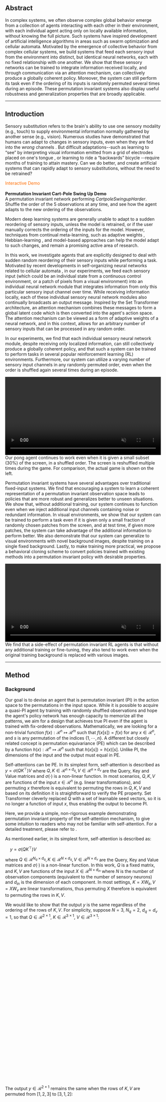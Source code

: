 
## Abstract 

In complex systems, we often observe complex global behavior emerge from a collection of agents interacting with each other in their environment, with each individual agent acting only on locally available information, without knowing the full picture. Such systems have inspired development of artificial intelligence algorithms in areas such as swarm optimization and cellular automata. Motivated by the emergence of collective behavior from complex cellular systems, we build systems that feed each sensory input from the environment into distinct, but identical neural networks, each with no fixed relationship with one another. We show that these sensory networks can be trained to integrate information received locally, and through communication via an attention mechanism, can collectively produce a globally coherent policy. Moreover, the system can still perform its task even if the ordering of its inputs is randomly permuted several times during an episode.
These permutation invariant systems also display useful robustness and generalization properties that are broadly applicable.

______

## Introduction

Sensory substitution refers to the brain's ability to use one sensory modality (e.g., touch) to supply environmental information normally gathered by another sense (e.g., vision). Numerous studies have demonstrated that humans can adapt to changes in sensory inputs, even when they are fed into the *wrong* channels <dt-cite key="bach1969vision,bach2003sensory,sandlin2019backwards,eagleman2020livewired"></dt-cite>.
But difficult adaptations--such as learning to “see” by interpreting visual information emitted from a grid of electrodes placed on one's tongue <dt-cite key="bach2003sensory"></dt-cite>, or learning to ride a “backwards” bicycle <dt-cite key="sandlin2019backwards"></dt-cite>--require months of training to attain mastery.
Can we do better, and create artificial systems that can rapidly adapt to sensory substitutions, without the need to be retrained?

<div style="text-align: left;">
<figcaption style="color:#FF6C00;">Interactive Demo</figcaption><br/>
<div id="intro_demo" class="unselectable" style="text-align: left;"></div>
<figcaption style="text-align: left;">
<b>Permutation Invariant Cart-Pole Swing Up Demo</b><br/>
A permutation invariant network performing <i>CartpoleSwingupHarder</i>. Shuffle the order of the 5 observations at any time, and see how the agent adapts to the new ordering of the observations.
</figcaption>
</div>

Modern deep learning systems are generally unable to adapt to a sudden reordering of sensory inputs, unless the model is retrained, or if the user manually corrects the ordering of the inputs for the model. However, techniques from continual meta-learning, such as adaptive weights <dt-cite key="schmidhuber1992learning,ba2016using,ha2016hypernetworks"></dt-cite>, Hebbian-learning <dt-cite key="miconi2018differentiable,miconi2020backpropamine,najarro2020meta"></dt-cite>, and model-based <dt-cite key="deisenroth2011pilco,amos2018differentiable,ha2018worldmodels,hafner2018planet"></dt-cite> approaches can help the model adapt to such changes, and remain a promising active area of research.

In this work, we investigate agents that are explicitly designed to deal with sudden random reordering of their sensory inputs while performing a task. Motivated by recent developments in self-organizing neural networks <dt-cite key="fortuin2018som,mordvintsev2020growing,randazzo2020selfclassifying"></dt-cite> related to cellular automata <dt-cite key="neumann1966theory,codd2014cellular,conway1970game,wolfram1984cellular,chopard1998cellular"></dt-cite>, in our experiments, we feed each sensory input (which could be an individual state from a continuous control environment, or a patch of pixels from a visual environment) into an individual neural network module that integrates information from only this particular sensory input channel over time. While receiving information locally, each of these individual sensory neural network modules also continually broadcasts an output message. Inspired by the Set Transformer <dt-cite key="vaswani2017,set2019"></dt-cite> architecture, an attention mechanism combines these messages to form a global latent code which is then converted into the agent's action space. The attention mechanism can be viewed as a form of adaptive weights of a neural network, and in this context, allows for an arbitrary number of sensory inputs that can be processed in any random order.

In our experiments, we find that each individual sensory neural network module, despite receiving only localized information, can still collectively produce a globally coherent policy, and that such a system can be trained to perform tasks in several popular reinforcement learning (RL) environments. Furthermore, our system can utilize a varying number of sensory input channels in any randomly permuted order, even when the order is shuffled again several times during an episode.

<div style="text-align: left;">
<video class="b-lazy" data-src="assets/mp4/pong_occluded_reshuffle.mp4" type="video/mp4" autoplay muted playsinline loop style="margin: 0; width: 100%;" ></video>
<figcaption style="text-align: left;">
Our pong agent continues to work even when it is given a small subset (30%) of the screen, in a shuffled order. The screen is reshuffled multiple times during the game. For comparison, the actual game is shown on the left.
</figcaption>
</div>

Permutation invariant systems have several advantages over traditional fixed-input systems.
We find that encouraging a system to learn a coherent representation of a permutation invariant observation space leads to policies that are more robust and generalizes better to unseen situations.
We show that, without additional training, our system continues to function even when we inject additional input channels containing noise or redundant information.
In visual environments, we show that our system can be trained to perform a task even if it is given only a small fraction of randomly chosen patches from the screen, and at test time, if given more patches, the system can take advantage of the additional information to perform better.
We also demonstrate that our system can generalize to visual environments with novel background images, despite training on a single fixed background.
Lastly, to make training more practical, we propose a behavioral cloning scheme to convert policies trained with existing methods into a permutation invariant policy with desirable properties.

<div style="text-align: left;">
<video class="b-lazy" data-src="assets/mp4/yosemite.mp4" type="video/mp4" autoplay muted playsinline loop style="width:100%;" ></video>
<figcaption style="text-align: left;">
We find that a side-effect of permutation invariant RL agents is that without any additional training or fine-tuning, they also tend to work even when the original training background is replaced with various images.<br/>
</figcaption>
</div>

______

## Method

### Background

Our goal is to devise an agent that is permutation invariant (PI) in the action space to the permutations in the input space.
While it is possible to acquire a quasi-PI agent by training with randomly shuffled observations and hope the agent's policy network has enough capacity to memorize all the patterns, we aim for a design that achieves true PI even if the agent is trained with fix-ordered observations. Mathematically, we are looking for a non-trivial function $f(x): \mathcal{R}^n \mapsto \mathcal{R}^m$ such that $f(x[{s}]) = f(x)$ for any $x \in \mathcal{R}^n$, and $s$ is any permutation of the indices $\{1, \cdots, n\}$.
A different but closely related concept is permutation equivariance (PE) which can be described by a function $h(x): \mathcal{R}^n \mapsto \mathcal{R}^n$ such that $h(x[{s}]) = h(x)[s]$. Unlike PI, the dimensions of the input and the output must equal in PE.

Self-attentions can be PE. In its simplest form, self-attention is described as $y = \sigma(QK^{\top})V$ where $Q,K \in \mathcal{R}^{n \times d_q}, V \in \mathcal{R}^{n \times d_v}$ are the Query, Key and Value matrices and $\sigma(\cdot)$ is a non-linear function. In most scenarios, $Q, K, V$ are functions of the input $x \in \mathcal{R}^n$ (e.g. linear transformations), and permuting $x$ therefore is equivalent to permuting the rows in $Q, K, V$ and based on its definition it is straightforward to verify the PE property. Set Transformer <dt-cite key="set2019"></dt-cite> cleverly replaced $Q$ with a set of learnable seed vectors, so it is no longer a function of input $x$, thus enabling the output to become PI.

Here, we provide a simple, non-rigorous example demonstrating permutation invariant property of the self-attention mechanism, to give some intuition to readers who may not be familiar with self-attention. For a detailed treatment, please refer to <dt-cite key="zaheer2017deep,set2019"></dt-cite>.

As mentioned earlier, in its simplest form, self-attention is described as:

&nbsp;&nbsp;&nbsp;&nbsp;$y = \sigma(QK^{\top})V$
<!--<div style="text-align: center;">
<img class="b-lazy" src=data:image/gif;base64,R0lGODlhAQABAAAAACH5BAEKAAEALAAAAAABAAEAAAICTAEAOw== data-src="assets/png/equation_pi_explanation_part_0.png" style="display: block; margin: auto; width: 100%;"/>
</div>-->

where $Q \in \mathcal{R}^{N_q \times d_q}, K \in \mathcal{R}^{N \times d_q}, V \in \mathcal{R}^{N \times d_v}$ are the Query, Key and Value matrices and $\sigma(\cdot)$ is a non-linear function. In this work, $Q$ is a fixed matrix, and $K, V$ are functions of the input $X \in \mathcal{R}^{N \times d_{in}}$ where $N$ is the number of observation components (equivalent to the number of sensory neurons) and $d_{in}$ is the dimension of each component. In most settings, $K=X W_k, V=X W_v$ are linear transformations, thus permuting $X$ therefore is equivalent to permuting the rows in $K, V$.

We would like to show that the output $y$ is the same regardless of the ordering of the rows of $K, V$. For simplicity, suppose $N=3$, $N_q=2$, $d_q=d_v=1$, so that $Q \in \mathcal{R}^{2 \times 1}$, $K \in \mathcal{R}^{3 \times 1}$, $V \in \mathcal{R}^{3 \times 1}$:

<div style="text-align: center;">
<img class="b-lazy" src=data:image/gif;base64,R0lGODlhAQABAAAAACH5BAEKAAEALAAAAAABAAEAAAICTAEAOw== data-src="assets/png/equation_pi_explanation_part_1.larger.png" style="display: block; margin: auto; width: 100%;"/>
</div>

The output $y \in \mathcal{R}^{2 \times 1}$ remains the same when the rows of $K, V$ are permuted from $[1, 2, 3]$ to $[3, 1, 2]$:

<div style="text-align: center;">
<img class="b-lazy" src=data:image/gif;base64,R0lGODlhAQABAAAAACH5BAEKAAEALAAAAAABAAEAAAICTAEAOw== data-src="assets/png/equation_pi_explanation_part_2.larger.png" style="display: block; margin: auto; width: 100%;"/>
</div>

We have highlighted the same terms with the same color in both equations to show the results are indeed identical. In general, we have $y_{ij} = \sum_{b=1}^{N} \sigma [ \sum_{a=1}^{d_q} Q_{ia} K_{ba} ] V_{bj}$. Permuting the input is equivalent to permuting the indices $b$ (i.e. rows of $K$ and $V$), which only affects the order of the outer summation and does not affect $y_{ij}$ because summation is a permutation invariant operation. Notice that in the above example and the proof here we have assumed that $\sigma(\cdot)$ is an element-wise operation--a valid assumption since most activation functions satisfy this condition.<dt-fn>Applying <i>softmax</i> to each row only brings scalar multipliers to each row and the proof still holds.</dt-fn>

As we'll discuss next, this formulation lets us convert an observation signal from the RL environment into a permutation invariant representation $y$. We'll use this representation in place of the actual observation as the input that goes into the downstream policy network of an RL agent.

### Sensory Neurons with Attention

To create permutation invariant (PI) agents, we propose to add an extra layer in front of the agent's policy network $\pi$, which accepts the current observation $o_t$ and the previous action $a_{t-1}$ as its inputs. We call this new layer AttentionNeuron, and the following figure gives an overview of our method:

<div style="text-align: center;">
<img class="b-lazy" src=data:image/gif;base64,R0lGODlhAQABAAAAACH5BAEKAAEALAAAAAABAAEAAAICTAEAOw== data-src="assets/png/attentionneuron.png" style="display: block; margin: auto; width: 100%;"/>
<figcaption style="text-align: left;">
<b>Overview of Method</b><br/>
AttentionNeuron is a standalone layer, in which each sensory neuron only has access to a part of the unordered observations <span class="katex"><span class="katex-mathml"><math><semantics><mrow><msub><mi>o</mi><mi>t</mi></msub></mrow><annotation encoding="application/x-tex">o_t</annotation></semantics></math></span><span class="katex-html" aria-hidden="true"><span class="strut" style="height:0.43056em;"></span><span class="strut bottom" style="height:0.58056em;vertical-align:-0.15em;"></span><span class="base textstyle uncramped"><span class="mord"><span class="mord mathit">o</span><span class="vlist"><span style="top:0.15em;margin-right:0.05em;margin-left:0em;"><span class="fontsize-ensurer reset-size5 size5"><span style="font-size:0em;">​</span></span><span class="reset-textstyle scriptstyle cramped"><span class="mord mathit">t</span></span></span><span class="baseline-fix"><span class="fontsize-ensurer reset-size5 size5"><span style="font-size:0em;">​</span></span>​</span></span></span></span></span></span>. Together with the agent's previous action <span class="katex"><span class="katex-mathml"><math><semantics><mrow><msub><mi>a</mi><mrow><mi>t</mi><mo>−</mo><mn>1</mn></mrow></msub></mrow><annotation encoding="application/x-tex">a_{t-1}</annotation></semantics></math></span><span class="katex-html" aria-hidden="true"><span class="strut" style="height:0.43056em;"></span><span class="strut bottom" style="height:0.638891em;vertical-align:-0.208331em;"></span><span class="base textstyle uncramped"><span class="mord"><span class="mord mathit">a</span><span class="vlist"><span style="top:0.15em;margin-right:0.05em;margin-left:0em;"><span class="fontsize-ensurer reset-size5 size5"><span style="font-size:0em;">​</span></span><span class="reset-textstyle scriptstyle cramped"><span class="mord scriptstyle cramped"><span class="mord mathit">t</span><span class="mbin">−</span><span class="mord mathrm">1</span></span></span></span><span class="baseline-fix"><span class="fontsize-ensurer reset-size5 size5"><span style="font-size:0em;">​</span></span>​</span></span></span></span></span></span>, each neuron generates messages independently using the shared functions <span class="katex"><span class="katex-mathml"><math><semantics><mrow><msub><mi>f</mi><mi>k</mi></msub><mo>(</mo><msub><mi>o</mi><mi>t</mi></msub><mo>[</mo><mi>i</mi><mo>]</mo><mo separator="true">,</mo><msub><mi>a</mi><mrow><mi>t</mi><mo>−</mo><mn>1</mn></mrow></msub><mo>)</mo></mrow><annotation encoding="application/x-tex">f_k(o_t[i], a_{t-1})</annotation></semantics></math></span><span class="katex-html" aria-hidden="true"><span class="strut" style="height:0.75em;"></span><span class="strut bottom" style="height:1em;vertical-align:-0.25em;"></span><span class="base textstyle uncramped"><span class="mord"><span class="mord mathit" style="margin-right:0.10764em;">f</span><span class="vlist"><span style="top:0.15em;margin-right:0.05em;margin-left:-0.10764em;"><span class="fontsize-ensurer reset-size5 size5"><span style="font-size:0em;">​</span></span><span class="reset-textstyle scriptstyle cramped"><span class="mord mathit" style="margin-right:0.03148em;">k</span></span></span><span class="baseline-fix"><span class="fontsize-ensurer reset-size5 size5"><span style="font-size:0em;">​</span></span>​</span></span></span><span class="mopen">(</span><span class="mord"><span class="mord mathit">o</span><span class="vlist"><span style="top:0.15em;margin-right:0.05em;margin-left:0em;"><span class="fontsize-ensurer reset-size5 size5"><span style="font-size:0em;">​</span></span><span class="reset-textstyle scriptstyle cramped"><span class="mord mathit">t</span></span></span><span class="baseline-fix"><span class="fontsize-ensurer reset-size5 size5"><span style="font-size:0em;">​</span></span>​</span></span></span><span class="mopen">[</span><span class="mord mathit">i</span><span class="mclose">]</span><span class="mpunct">,</span><span class="mord"><span class="mord mathit">a</span><span class="vlist"><span style="top:0.15em;margin-right:0.05em;margin-left:0em;"><span class="fontsize-ensurer reset-size5 size5"><span style="font-size:0em;">​</span></span><span class="reset-textstyle scriptstyle cramped"><span class="mord scriptstyle cramped"><span class="mord mathit">t</span><span class="mbin">−</span><span class="mord mathrm">1</span></span></span></span><span class="baseline-fix"><span class="fontsize-ensurer reset-size5 size5"><span style="font-size:0em;">​</span></span>​</span></span></span><span class="mclose">)</span></span></span></span> and <span class="katex"><span class="katex-mathml"><math><semantics><mrow><msub><mi>f</mi><mi>v</mi></msub><mo>(</mo><msub><mi>o</mi><mi>t</mi></msub><mo>[</mo><mi>i</mi><mo>]</mo><mo>)</mo></mrow><annotation encoding="application/x-tex">f_v(o_t[i])</annotation></semantics></math></span><span class="katex-html" aria-hidden="true"><span class="strut" style="height:0.75em;"></span><span class="strut bottom" style="height:1em;vertical-align:-0.25em;"></span><span class="base textstyle uncramped"><span class="mord"><span class="mord mathit" style="margin-right:0.10764em;">f</span><span class="vlist"><span style="top:0.15em;margin-right:0.05em;margin-left:-0.10764em;"><span class="fontsize-ensurer reset-size5 size5"><span style="font-size:0em;">​</span></span><span class="reset-textstyle scriptstyle cramped"><span class="mord mathit" style="margin-right:0.03588em;">v</span></span></span><span class="baseline-fix"><span class="fontsize-ensurer reset-size5 size5"><span style="font-size:0em;">​</span></span>​</span></span></span><span class="mopen">(</span><span class="mord"><span class="mord mathit">o</span><span class="vlist"><span style="top:0.15em;margin-right:0.05em;margin-left:0em;"><span class="fontsize-ensurer reset-size5 size5"><span style="font-size:0em;">​</span></span><span class="reset-textstyle scriptstyle cramped"><span class="mord mathit">t</span></span></span><span class="baseline-fix"><span class="fontsize-ensurer reset-size5 size5"><span style="font-size:0em;">​</span></span>​</span></span></span><span class="mopen">[</span><span class="mord mathit">i</span><span class="mclose">]</span><span class="mclose">)</span></span></span></span>. The attention mechanism summarizes the messages into a global latent code <span class="katex"><span class="katex-mathml"><math><semantics><mrow><msub><mi>m</mi><mi>t</mi></msub></mrow><annotation encoding="application/x-tex">m_t</annotation></semantics></math></span><span class="katex-html" aria-hidden="true"><span class="strut" style="height:0.43056em;"></span><span class="strut bottom" style="height:0.58056em;vertical-align:-0.15em;"></span><span class="base textstyle uncramped"><span class="mord"><span class="mord mathit">m</span><span class="vlist"><span style="top:0.15em;margin-right:0.05em;margin-left:0em;"><span class="fontsize-ensurer reset-size5 size5"><span style="font-size:0em;">​</span></span><span class="reset-textstyle scriptstyle cramped"><span class="mord mathit">t</span></span></span><span class="baseline-fix"><span class="fontsize-ensurer reset-size5 size5"><span style="font-size:0em;">​</span></span>​</span></span></span></span></span></span>.
</figcaption>
</div>
<!--actual caption in markdown, since it doens't work in the figure caption.-->
<!--AttentionNeuron is a standalone layer, in which each sensory neuron only has access to a part of the unordered observations $o_t$. Together with the agent's previous action $a_{t-1}$, each neuron generates messages independently using the shared functions $f_k(o_t[i], a_{t-1})$ and $f_v(o_t[i])$. The attention mechanism summarizes the messages into a global latent code $m_t$.-->

The operations inside AttentionNeuron can be described by the following two equations:

<div style="text-align: center;">
<img class="b-lazy" src=data:image/gif;base64,R0lGODlhAQABAAAAACH5BAEKAAEALAAAAAABAAEAAAICTAEAOw== data-src="assets/png/attentionneuron_equations.larger.png" style="display: block; margin: auto; width: 100%;"/>
</div>

Equation 1 shows how each of the $N$ sensory neuron independently generates its messages $f_k$ and $f_v$, which are functions shared across all sensory neurons. Equation 2 shows the attention mechanism aggregate these messages. Note that although we could have absorbed the projection matrices $W_q, W_k, W_v$ into $Q, K, V$, we keep them in the equation to show explicitly the formulation. Equation 2 is almost identical to the simple definition of self-attention mentioned earlier. Following <dt-cite key="set2019"></dt-cite>, we make our $Q$ matrix a bank of fixed embeddings, rather than depend on the observation $o_t$.

Note that permuting the observations only affects the row orders of $K$ and $V$, and that applying the same permutation to the rows of both $K$ and $V$ still results in the same $m_t$ which is PI. 
As long as we set constant the number of rows in $Q$, the change in the input size affects only the number of rows in $K$ and $V$ and does not affect the output $m_t$. In other words, our agent can accept inputs of arbitrary length and output a fixed sized $m_t$. Later, we apply this flexibility of input dimensions to RL agents.

For clarity, the following table summarizes the notations as well as the corresponding setups we used for the experiments:

<div style="text-align: center;">
<img class="b-lazy" src=data:image/gif;base64,R0lGODlhAQABAAAAACH5BAEKAAEALAAAAAABAAEAAAICTAEAOw== data-src="assets/png/table_notation.png" style="display: block; margin: auto; width: 100%;"/>
<figcaption style="text-align: left;">
<b>Notation list</b><br/>
In this table, we also provide the dimensions used in our model for different RL environments, to give the reader a sense of the relative magnitudes involved in each part of the system.
</figcaption>
</div>

### Design Choices

It is worthwhile to have a discussion on the design choices made.
Since the ordering of the input is arbitrary, each sensory neuron is required to interpret and identify their received signal.
To achieve this, we want $f_k(o_t[i], a_{t-1})$ to have temporal memories.
In practice, we find both RNNs and feed-forward neural networks (FNN) with stacked observations work well, with FNNs being more practical for environments with high dimensional observations.

In addition to the temporal memory, including previous actions is important for the input identification too. Although the former allows the neurons to infer the input signals based on the characteristics of the temporal stream, this may not be sufficient. For example, when controlling a legged robot, most of the sensor readings are joint angles and velocities from the legs, which are not only numerically identically bounded but also change in similar patterns.
The inclusion of previous actions gives each sensory neuron a chance to infer the causal relationship between the input channel and the applied actions, which helps with the input identification.

Finally, in Equation 2 we could have combined $QW_q \in \mathcal{R}^{M \times d_q}$ as a single learnable parameters matrix, but we separate them for two reasons.
First, by factoring into two matrices, we can reduce the number of learnable parameters.
Second, we find that instead of making $Q$ learnable, using the positional encoding proposed in Transformer <dt-cite key="vaswani2017"></dt-cite> encourages the attention mechanism to generate distinct codes. Here we use the row indices in $Q$ as the positions for encoding.

______

## Experiments

We experiment on several different RL environments to study various properties of permutation invariant RL agents.
Due to the nature of the underlying tasks, we will describe the different architectures of the policy networks used and discuss various training methods.
However, the AttentionNeuron layers in all agents are similar, so we first describe the common setups.
Hyper-parameters and other details for all experiments are summarized in the Appendix.

For non-vision continuous control tasks, the agent receives an observation vector $o_t \in \mathcal{R}^{|O|}$ at time $t$. We assign $N=|O|$ sensory neurons for the tasks, each of which sees one element from the vector, hence $o_t[i] \in \mathcal{R}^1, i=1, \cdots, |O|$. We use an LSTM <dt-cite key="lstm1997"></dt-cite> as our $f_k(o_t[i], a_{t-1})$ to generate Keys, the input size of which is $1 + |A|$ ($2$ for Cart-Pole and $9$ for PyBullet Ant). A simple pass-through function $f(x) = x$ serves as our $f_v(o_t[i])$, and $\sigma(\cdot)$ is $tanh$. For simplicity, we find $W_v = I$ works well for the tasks, so the learnable components are the LSTM, $W_q$ and $W_k$.

For vision based tasks, we gray-scale and stack $k=4$ consecutive RGB frames from the environment, and thus our agent observes $o_t \in \mathcal{R}^{H \times W \times k}$.
$o_t$ is split into non-overlapping patches of size $P=6$ using a sliding window, so each sensory neuron observes $o_t[i] \in \mathcal{R}^{6 \times 6 \times k}$.
Here, $f_v(o_t[i])$ flattens the data and returns it, hence $V(o_t)$ returns a tensor of shape $N \times d_{f_v} = N \times (6 \times 6 \times 4) = N \times 144$. Due to the high dimensionality for vision tasks, we do not use RNNs for $f_k$, but instead use a simpler method to process each sensory input. $f_k(o_t[i], a_{t-1})$ takes the difference between consecutive frames ($o_t[i]$), then flattens the result, appends $a_{t-1}$, and returns the concatenated vector. $K(o_t, a_{t-1})$ thus gives a tensor of shape $N \times d_{f_k}$ $=$ $N \times [(6 \times 6 \times 3) + |A|]$ $=$ $N \times (108 + |A|)$ (111 for CarRacing and 114 for Atari Pong). We use *softmax* as the non-linear activation function $\sigma(\cdot)$, and we apply layer normalization <dt-cite key="ba2016layer"></dt-cite> to both the input patches and the output latent code.

______

## Cart-pole swing up

We examine Cart-pole swing up <dt-cite key="Gal2016Improving,deepPILCOgithub,ha2017evolving,wann2019"></dt-cite> to first illustrate our method, and also use it to provide a clear analysis of the attention mechanism.
We use *CartPoleSwingUpHarder* <dt-cite key="learningtopredict2019"></dt-cite>, a more difficult version of the task where the initial positions and velocities are highly randomized, leading to a higher variance of task scenarios.
In the environment, the agent observes $[x, \dot{x}, cos(\theta), sin(\theta), \dot{\theta}]$, outputs a scalar action, and is rewarded at each step for getting $x$ close to 0 and $cos(\theta)$ close to 1.

<div style="text-align: left;">
<figcaption style="color:#FF6C00;">Interactive Demo</figcaption><br/>
<div id="cartpole_demo" class="unselectable" style="text-align: left;"></div>
<figcaption style="text-align: left;">
<b>Permutation Invariant Agent in CartPoleSwingUpHarder</b><br/>
In this demo, the user can shuffle the order of the 5 inputs at any time, and observe how the agent adapts to the new ordering of the inputs.
</figcaption>
</div>

We use a two-layer neural network as our agent. The first layer is an AttentionNeuron layer with $N=5$ sensory neurons and outputs $m_t \in \mathcal{R}^{16}$. A linear layer takes $m_t$ as input and outputs a scalar action. For comparison, we also trained an agent with a two-layer FNN policy with $16$ hidden units. We use direct policy search to train agents with CMA-ES <dt-cite key="hansen2006cma"></dt-cite>, an evolution strategies (ES) method.

We report experimental results in the following table:

<div style="text-align: center;">
<img class="b-lazy" src=data:image/gif;base64,R0lGODlhAQABAAAAACH5BAEKAAEALAAAAAABAAEAAAICTAEAOw== data-src="assets/png/table_cartpole_results.larger.png" style="display: block; margin: auto; width: 100%;"/>
<figcaption style="text-align: left;">
<b>Cart-pole Tests</b><br/>
For each experiment, we report the average score and the standard deviation from 1000 test episodes. Our agent is trained only in the environment with 5 sensory inputs.
</figcaption>
</div>

Our agent can perform the task and balance the cart-pole from an initially random state.
Its average score is slightly lower than the baseline (See column 1) because each sensory neuron requires some time steps in each episode to interpret the sensory input signal it receives. However, as a trade-off for the performance sacrifice, our agent can retain its performance even when the input sensor array is randomly shuffled, which is not the case for an FNN policy (column 2).
Moreover, although our agent is only trained in an environment with five inputs, it can accept an arbitrary number of inputs in any order without re-training.<dt-fn>Because our agent was not trained with normalization layers, we scaled the output from the AttentionNeuron layer by 0.5 to account for the extra inputs in the last 2 experiments.</dt-fn> We test our agent by duplicating the 5 inputs to give the agent 10 observations (column 3).
When we replace the 5 extra signals with white noises with $\sigma=0.1$ (column 4), we do not see a significant drop in performance.

The AttentionNeuron layer should possess 2 properties to attain these: its output is permutation invariant to its input, and its output carries task-relevant information.
The following figure is a visual confirmation of the permutation invariant property, whereby we plot the output messages from the layer and their changes over time from two tests. Using the same environment seed, we keep the observation as-is in the first test but we shuffle the order in the second. As the figure shows, the output messages are identical in the two roll-outs.

<div style="text-align: left;">
<img class="b-lazy" src=data:image/gif;base64,R0lGODlhAQABAAAAACH5BAEKAAEALAAAAAABAAEAAAICTAEAOw== data-src="assets/png/figure_cartpole_shuffle.png" style="display: block; margin: auto; width: 75%;"/>
<figcaption style="text-align: left;">
<b>Permutation invariant outputs</b><br/>
The output (16-dimensional global latent code) from the AttentionNeuron layer does not change when we input the sensor array as-is (top) or when we randomly shuffle the array (bottom). Yellow represents higher values, and blue for lower values.
</figcaption>
</div>

We also perform a simple linear regression analysis on the outputs (based on the shuffled inputs) to recover the 5 inputs in their original order.
The following table shows the $R^2$ values<dt-fn>$R^2$ measures the goodness-of-fit of a model. An $R^2$ of 1 implies that the regression perfectly fits the data.</dt-fn> from this analysis, suggesting that some important indicators (e.g. $\dot{x}$ and $\dot{\theta}$) are well represented in the output:

<div style="text-align: center;">
<img class="b-lazy" src=data:image/gif;base64,R0lGODlhAQABAAAAACH5BAEKAAEALAAAAAABAAEAAAICTAEAOw== data-src="assets/png/table_cartpole_explanation.larger.png" style="display: block; margin: auto; width: 100%;"/>
<figcaption style="text-align: left;">
<b>Linear regression analysis on the output</b><br/>
For each of the <span class="katex"><span class="katex-mathml"><math><semantics><mrow><mi>N</mi><mo>=</mo><mn>5</mn></mrow><annotation encoding="application/x-tex">N=5</annotation></semantics></math></span><span class="katex-html" aria-hidden="true"><span class="strut" style="height:0.68333em;"></span><span class="strut bottom" style="height:0.68333em;vertical-align:0em;"></span><span class="base textstyle uncramped"><span class="mord mathit" style="margin-right:0.10903em;">N</span><span class="mrel">=</span><span class="mord mathrm">5</span></span></span></span> sensory inputs we have one LR model with <span class="katex"><span class="katex-mathml"><math><semantics><mrow><msub><mi>m</mi><mi>t</mi></msub><mo>∈</mo><msup><mrow><mi mathvariant="script">R</mi></mrow><mrow><mn>1</mn><mn>6</mn></mrow></msup></mrow><annotation encoding="application/x-tex">m_t \in \mathcal{R}^{16}</annotation></semantics></math></span><span class="katex-html" aria-hidden="true"><span class="strut" style="height:0.8141079999999999em;"></span><span class="strut bottom" style="height:0.964108em;vertical-align:-0.15em;"></span><span class="base textstyle uncramped"><span class="mord"><span class="mord mathit">m</span><span class="vlist"><span style="top:0.15em;margin-right:0.05em;margin-left:0em;"><span class="fontsize-ensurer reset-size5 size5"><span style="font-size:0em;">​</span></span><span class="reset-textstyle scriptstyle cramped"><span class="mord mathit">t</span></span></span><span class="baseline-fix"><span class="fontsize-ensurer reset-size5 size5"><span style="font-size:0em;">​</span></span>​</span></span></span><span class="mrel">∈</span><span class=""><span class="mord textstyle uncramped"><span class="mord mathcal">R</span></span><span class="vlist"><span style="top:-0.363em;margin-right:0.05em;"><span class="fontsize-ensurer reset-size5 size5"><span style="font-size:0em;">​</span></span><span class="reset-textstyle scriptstyle uncramped"><span class="mord scriptstyle uncramped"><span class="mord mathrm">1</span><span class="mord mathrm">6</span></span></span></span><span class="baseline-fix"><span class="fontsize-ensurer reset-size5 size5"><span style="font-size:0em;">​</span></span>​</span></span></span></span></span></span> as the explanatory variables.
</figcaption>
</div>
<!--For each of the $N=5$ sensory inputs we have one linear regression model with $m_t \in \mathcal{R}^{16}$ as the explanatory variables.-->

Finally, to accompany the quantitative results in this section, we extended the earlier interactive demo to showcase the flexibility of PI agents. Here, our agent, with no additional training, receives 15 input signals in shuffled order, ten of which are pure noise, and the other five are the actual observations from the environment.

<div style="text-align: left;">
<a name="noise-demo"></a>
<figcaption style="color:#FF6C00;">Interactive Demo</figcaption><br/>
<div id="cartpole_demo_special" class="unselectable" style="text-align: left;"></div>
<figcaption style="text-align: left;">
<b>Dealing with unspecified number of extra noisy channels</b><br/>
Without additional training, our agent receives 15 input signals in shuffled order, 10 of which are pure Gaussian noise (σ=0.1), and the other 5 are the actual observations from the environment. Like the earlier demo, the user can shuffle the order of the 15 inputs, and observe how the agent adapts to the new ordering of the inputs.
</figcaption>
</div>

The existing policy is still able to perform the task, demonstrating the system's capacity to work with a large number of inputs and attend only to channels it deems useful. Such flexibility may find useful applications for processing a large unspecified number of signals, most of which are noise, from ill-defined systems.

______

## PyBullet Ant

While direct policy search methods such as evolution strategies (ES) can train permutation invariant RL agents, oftentimes we already have access to pre-trained agents or recorded human data performing the task at hand.
Behavior cloning (BC) can allow us to convert an existing policy to a version that is permutation invariant with desirable properties associated with it. We report experimental results here:

<div style="text-align: left;">
<img class="b-lazy" src=data:image/gif;base64,R0lGODlhAQABAAAAACH5BAEKAAEALAAAAAABAAEAAAICTAEAOw== data-src="assets/png/table_bulletant_results.larger.png" style="display: block; margin: auto; width: 100%;"/>
<figcaption style="text-align: left;">
<b>PyBullet Ant Experimental Results</b>
</figcaption>
</div>

We train a standard two-layer FNN policy to perform *AntBulletEnv-v0*, a 3D locomotion task in PyBullet <dt-cite key="coumans2020"></dt-cite>, and use it as a teacher for BC. For comparison, we also train a two-layer agent with AttentionNeuron for its first layer. Both networks are trained with ES.
Similar to CartPole, we expect to see a small performance drop due to some time steps required for the agent to interpret an arbitrarily ordered observation space.
We then collect data from the FNN teacher policy to train permutation invariant agents using BC. More details of the BC setup can be found in the Appendix.

The performance of the BC agent is lower than the one trained from scratch with ES, despite having the identical architecture.
This suggests that the inductive bias that comes with permutation invariance may not match the original teacher network, so the small model used here may not be expressive enough to clone any teacher policy, resulting in a larger variance in performance. A benefit of gradient-based BC, compared to RL, is that we can easily train larger networks to fit the behavioral data. We show that increasing the size of the subsequent layers for BC does enhance the performance.

While not explicitly trained to do so, we note that the policy still works even when we reshuffle the ordering of the observations several times during an episode:

<div style="text-align: left;">
<video class="b-lazy" data-src="assets/mp4/ant.mp4" type="video/mp4" autoplay muted playsinline loop style="margin: 0; width: 100%;" ></video>
<figcaption style="text-align: left;">
PyBullet Ant with a permutation invariant policy.<br/>
The ordering of the 28 observations is reshuffled every 100 frames.<br/>
</figcaption>
</div>

As we will demonstrate next, BC is a useful technique for training permutation invariant agents in environments with high dimensional visual observations that may require larger networks.

______

## Atari Pong

Here, we are interested in solving screen-shuffled versions of vision-based RL environments, where each observation frame is divided up into a grid of patches, and like a puzzle, the agent must process the patches in a shuffled order to determine a course of action to take. A shuffled version of Atari Pong <dt-cite key="openai_gym"></dt-cite>, in the following figure, can be especially hard for humans to play when inductive biases from human priors <dt-cite key="dubey2018investigating"></dt-cite> that expect a certain type of spatial structure is missing from the observations:

<div style="text-align: left;">
<video class="b-lazy" data-src="assets/mp4/pong_reshuffle.mp4" type="video/mp4" autoplay muted playsinline loop style="margin: 0; width: 100%;" ></video>
<figcaption style="text-align: left;">
<b>Pong and <i>Puzzle Pong</i></b>
</figcaption>
</figcaption>
</div>

But rather than throwing away the spatial structure entirely from our solution, we find that convolution neural network (CNN) policies work better than fully connected multi-layer perceptron (MLP) policies when trained with behavior cloning for Atari Pong. In this experiment, we reshape the output $m_t$ of the AttentionNeuron layer from $\mathcal{R}^{400 \times 32}$ to $\mathcal{R}^{20 \times 20 \times 32}$, a 2D grid of latent codes, and pass this 2D grid into a CNN policy. This way, the role of the AttentionNeuron layer is to take a list of unordered observation patches, and learn to construct a 2D grid representation of the inputs to be used by a downstream policy that expects some form of spatial structure in the codes. Our permutation invariant policy trained with BC can consistently reach a perfect score of 21, even with shuffled screens. The details of the CNN policy and BC training can be found in the Appendix.

Unlike typical CNN policies, our agent can accept a subset of the screen, since the agent's input is a variable-length list of patches.
It would thus be interesting to deliberately randomly discard a certain percentage of the patches and see how the agent reacts.
The net effect of this experiment for humans is similar to being asked to play a partially occluded and shuffled version of Atari Pong. During training via BC, we randomly remove a percentage of observation patches. In tests, we fix the randomly selected positions of patches to discard during an entire episode. The following figure demonstrates the agent's effective policy even when we also remove 70% of the patches:

<div style="text-align: left;">
<video class="b-lazy" data-src="assets/mp4/pong_occluded_reshuffle.mp4" type="video/mp4" autoplay muted playsinline loop style="margin: 0; width: 100%;" ></video>
<figcaption style="text-align: left;">
70% Occluded, Shuffled-screen Atari Pong (right). Observations reshuffled every 500 frames.
</figcaption>
</div>

We present the results in a heat map in the following figure, where the y-axis shows the patches removed during training and the x-axis gives the patch occlusion ratio in tests:

<div style="text-align: left;">
<img class="b-lazy" src=data:image/gif;base64,R0lGODlhAQABAAAAACH5BAEKAAEALAAAAAABAAEAAAICTAEAOw== data-src="assets/png/pong_results.larger.png" style="display: block; margin: auto; width: 100%;"/>
<figcaption style="text-align: left;">
<b>Linear regression analysis on the output</b><br/>
Mean test scores in Atari Pong, and example of a randomly-shuffled occluded observation.} In the heat map, each value is the average score from 100 test episodes.
</figcaption>
</div>

The heat map shows clear patterns for interpretation.
Looking horizontally along each row, the performance drops because the agent sees less of the screen which increases the difficulty.
Interestingly, an agent trained at a high occlusion rate of $80\%$ rarely wins against the Atari opponent, but once it is presented with the full set of patches during tests, it is able to achieve a fair result by making use of the additional information.

To gain insights into understanding the policy, we projected the AttentionNeuron layer's output in a test roll-out to 2D space using t-SNE <dt-cite key="van2008visualizing"></dt-cite>. In the figure below, we highlight several groups and show their corresponding inputs. The AttentionNeuron layer clearly learned to cluster inputs that share similar features:

<div style="text-align: center;">
<img class="b-lazy" src=data:image/gif;base64,R0lGODlhAQABAAAAACH5BAEKAAEALAAAAAABAAEAAAICTAEAOw== data-src="assets/png/figure_pong_tsne.png" style="display: block; margin: auto; width: 100%;"/>
<figcaption style="text-align: left;">
<b>2D embedding of the AttentionNeuron layer's output in a test episode</b><br/>
We highlight several representative groups in the plot, and show the sampled inputs from them.
For each group, we show 3 corresponding inputs (rows) and unstack each to show the time dimension (columns). 
</figcaption>
</div>

For example, the 3 sampled inputs in the blue group show the situation when the agent's paddle moved toward the bottom of the screen and stayed there. Similarly, the orange group shows the cases when the ball was not in sight, this happened right before/after a game started/ended. We believe these discriminative outputs enabled the downstream policy to accomplish the agent's task.

______

## Car Racing

<div style="text-align: left;">
<video class="b-lazy" data-src="assets/mp4/car_racing.mp4" type="video/mp4" autoplay muted playsinline loop style="margin: 0; width: 100%;" ></video>
<figcaption style="text-align: left;">
<b>CarRacing base task (left), modified shuffled-screen task (right)</b><br/>
Our agent is only trained on this environment.
The right screen is what our agent observes and the left is for human visualization. A human will find driving with the shuffled observation to be very difficult because we are not constantly exposed to such tasks, just like in the “reverse bicycle” example mentioned earlier.
</figcaption>
</div>

We find that encouraging an agent to learn a coherent representation of a deliberately shuffled visual scene leads to agents with useful generalization properties.
Such agents are still able to perform their task even if the visual background of the environment changes, despite being trained only on a single static background.
Out-of-domain generalization is an active area, and here, we combine our method with AttentionAgent <dt-cite key="attentionagent2020"></dt-cite>, a method that uses selective, hard-attention via a patch voting mechanism. AttentionAgents in <dt-cite key="attentionagent2020"></dt-cite> generalize well to several unseen visual environments where task irrelevant elements are modified, but fail to generalize to drastic background changes in a zero-shot setting. We find that combining the permutation invariant AttentionNeuron layer with AttentionAgent's policy network results in good generalization performance when we change the background:

<div style="text-align: left;">
<video class="b-lazy" data-src="assets/mp4/kof.mp4" type="video/mp4" autoplay muted playsinline loop style="width:100%;" ></video>
<figcaption style="text-align: left;">
<b>KOF background</b>
</figcaption>
<video class="b-lazy" data-src="assets/mp4/mt_fuji.mp4" type="video/mp4" autoplay muted playsinline loop style="width:100%;" ></video>
<figcaption style="text-align: left;">
<b>Mt. Fuji background</b>
</figcaption>
<video class="b-lazy" data-src="assets/mp4/ds.mp4" type="video/mp4" autoplay muted playsinline loop style="width:100%;" ></video>
<figcaption style="text-align: left;">
<b>DS background</b>
</figcaption>
<video class="b-lazy" data-src="assets/mp4/ukiyoe.mp4" type="video/mp4" autoplay muted playsinline loop style="width:100%;" ></video>
<figcaption style="text-align: left;">
<b>Ukiyo-e background</b>
</figcaption>
</div>

As mentioned, we combine the AttentionNeuron layer with the policy network used in AttentionAgent. As the hard-attention-based policy is non-differentiable, we train the entire system using ES.
We reshape the AttentionNeuron layer's outputs to adapt for the policy network.
Specifically, we reshape the output message to $m_t \in \mathcal{R}^{32 \times 32 \times 16}$ such that it can be viewed as a 32-by-32 grid of 16 channels.
The end result is a policy with two layers of attention: the first layer outputs a latent code book to represent a shuffled scene, and the second layer performs hard attention to select the top $K=10$ codes from a 2D global latent code book. A detailed description of the selective hard attention policy from <dt-cite key="attentionagent2020"></dt-cite>, a method that uses selective, hard-attention via a patch voting mechanism. AttentionAgents in <dt-cite key="attentionagent2020"></dt-cite> and other training details can be found in the Appendix.

We first train the agent in the CarRacing <dt-cite key="carracing_v0"></dt-cite> environment, and report the average score from 100 test roll-outs in the following table.
As the first column shows, our agent's performance in the training environment is slightly lower but comparable to the baseline method, as expected. But because our agent accepts randomly shuffled inputs, it is still able to navigate even when the patches are shuffled.

<div style="text-align: left;">
<img class="b-lazy" src=data:image/gif;base64,R0lGODlhAQABAAAAACH5BAEKAAEALAAAAAABAAEAAAICTAEAOw== data-src="assets/png/table_carracing_results.larger.png" style="display: block; margin: auto; width: 100%;"/>
<figcaption style="text-align: left;">
<b>CarRacing Test Results</b>
</figcaption>
</div>


Without additional training or fine-tuning, we test whether the agent can also navigate in four modified environments where the green grass background is replaced with various images. In the CarRacing Test Result (from column 2) shows, our agent generalizes well to most of the test environments with only mild performance drops while the baseline method fails to generalize. We suspect this is because the AttentionNeuron layer has transformed the original RGB space to a useful hidden representation (represented by $m_t$) that has eliminated task irrelevant information after observing and reasoning about the sequences of $(o_t, a_{t-1})$ during training, enabling the downstream hard attention policy to work with an optimized abstract representation tailored for the policy, instead of raw RGB patches.

We also compare our method to NetRand <dt-cite key="lee2019network"></dt-cite>, a simple but effective technique developed to perform similar generalization tasks. In the second row of CarRacing Test Result Table are the results of training NetRand on the base CarRacing task. The CarRacing task proved to be too difficult for NetRand, but despite a low performance score of 480 in the training environment, the agent generalizes well to the “Mt. Fuji” and “Ukiyoe” modifications. In order to obtain a meaningful comparison, we combine NetRand with AttentionAgent so that it can get close to a mean score of 900 on the base task. To do that, we use NetRand as an input layer to the AttentionAgent policy network, and train the combination end-to-end using ES, which is consistent with our proposed method for this task. The combination attains a respectable mean score of 885, and as we can see in the third row of the above table, this approach also generalizes to a few of the unseen modifications of the CarRacing environment.

Our score on the base CarRacing task is lower than NetRand, but this is expected since our agent requires some amount of time steps to identify each of the inputs (which could be shuffled), while the NetRand and AttentionAgent agent will simply fail on the shuffled versions of CarRacing. Despite this, our method still compares favorably on the generalization performance.

To gain some insight into how the agent achieves its generalization ability, we visualize the attentions from the AttentionNeuron layer in the following figure:

<div style="text-align: left;">
<video class="b-lazy" data-src="assets/mp4/carracing_with_attention.mp4" type="video/mp4" autoplay muted playsinline loop style="width:100%;" ></video>
<video class="b-lazy" data-src="assets/mp4/fuji_attended_patch.mp4" type="video/mp4" autoplay muted playsinline loop style="width:100%;" ></video>
<figcaption style="text-align: left;">
<b>Attention visualization</b><br/>
We highlight the patches that receive the most attention.<br/>
Top: Attention plot in training environment.<br/>
Bottom: Attention plot in a test environment with unseen background.
</figcaption>
</div>

In CarRacing, the agent has learned to focus its attention (indicated by the highlighted patches) on the road boundaries which are intuitive to human beings and are critical to the task. Notice that the attended positions are consistent before and after the shuffling. This type of attention analysis can also be used to analyze failure cases too. More details about this visualization can be found in the Appendix.

______

## Related Work

Our work builds on ideas from various different areas:

**Self-organization** is a process where some form of global order emerges from local interactions between parts of an initially disordered system.
It is also a property observed in cellular automata (CA) <dt-cite key="neumann1966theory,codd2014cellular,conway1970game"></dt-cite>, which are mathematical systems consisting of a grid of cells that perform computation by having each cell communicate with its immediate neighbors and performing a local computation to update its internal state.
Such local interactions are useful in modeling complex systems <dt-cite key="wolfram1984cellular"></dt-cite> and have been applied to model non-linear dynamics in various fields <dt-cite key="chopard1998cellular"></dt-cite>. Cellular Neural Networks <dt-cite key="chua1988cellular"></dt-cite> were first introduced in the 1980s to use neural networks in place of the algorithmic cells in CA systems. They were applied to perform image processing operations with parallel computation. Eventually, the concept of self-organizing neural networks found its way into deep learning in the form of Graph Neural Networks (GNN) <dt-cite key="wu2020comprehensive,sanchezlengeling2021a"></dt-cite>.

Using modern deep learning tools, recent work demonstrates that *neural CA*, or self-organized neural networks performing only local computation, can generate (and re-generate) coherent images <dt-cite key="mordvintsev2020growing"></dt-cite> and voxel scenes <dt-cite key="zhang2021learning,sudhakaran2021growing"></dt-cite>, and even perform image classification <dt-cite key="randazzo2020selfclassifying"></dt-cite>. Self-organizing neural network agents have been proposed in the RL domain <dt-cite key="cheney2014unshackling,ohsawa2018neuron,ott2020giving,chang2020decentralized"></dt-cite>, with recent work demonstrating that shared local policies at the actuator level <dt-cite key="huang2020"></dt-cite>, through communicating with their immediate neighbors, can learn a global coherent policy for continuous control locomotion tasks.
While existing CA-based approaches present a modular, self-organized solution, they are *not* inherently permutation invariant. In our work, we build on neural CA, and enable each cell to communicate beyond its immediate neighbors via an attention mechanism that enables permutation invariance.

**Meta-learning** recurrent neural networks (RNN) <dt-cite key="hochreiter2001learning,haruno2001mosaic,duan2016rl,wang2016learning"></dt-cite> have been proposed to approach the problem of learning the learning rules for a neural network using the reward or error signal, enabling meta-learners to learn to solve problems presented outside of their original training domains. The goals are to enable agents to continually learn from their environments in a single lifetime episode, and to obtain much better data efficiency than conventional learning methods such as stochastic gradient descent (SGD). A meta-learned policy that can adapt the weights of a neural network to its inputs during inference time have been proposed in fast weights <dt-cite key="schmidhuber1992learning,schmidhuber1993self"></dt-cite>, associative weights <dt-cite key="ba2016using"></dt-cite>, hypernetworks <dt-cite key="ha2016hypernetworks"></dt-cite>, and Hebbian-learning <dt-cite key="miconi2018differentiable,miconi2020backpropamine"></dt-cite> approaches. Recently works <dt-cite key="sandler2021meta,kirsch2020meta"></dt-cite> combine ideas of self-organization with meta-learning RNNs, and have demonstrated that modular meta-learning RNN systems not only can learn to perform SGD-like learning rules, but can also discover more general learning rules that transfer to classification tasks on unseen datasets.

In contrast, the system presented here does not use an error or reward signal to meta-learn or fine-tune its policy. But rather, by using the shared modular building blocks from the meta-learning literature, we focus on learning or converting an existing policy to one that is permutation invariant, and we examine the characteristics such policies exhibit in a zero-shot setting, *without* additional training.

**Attention** can be viewed as an adaptive weight mechanism that alters the weight connections of a neural network layer based on what the inputs are. Linear *dot-product* attention has first been proposed for meta-learning <dt-cite key="schmidhuber1993reducing"></dt-cite>, and versions of linear attention with *softmax* nonlinearity appeared later <dt-cite key="graves2014neural,luong2015effective"></dt-cite>, now made popular with Transformer <dt-cite key="vaswani2017"></dt-cite>. The adaptive nature of attention provided the Transformer with a high degree of expressiveness, enabling it to learn inductive biases from large datasets and have been incorporated into state-of-the-art methods in natural language processing <dt-cite key="devlin2018bert,brown2020language"></dt-cite>, image recognition <dt-cite key="dosovitskiy2020image"></dt-cite> and generation <dt-cite key="esser2020taming"></dt-cite>, audio and video domains <dt-cite key="girdhar2019video,sun2019learning,jaegle2021perceiver"></dt-cite>.

Attention mechanisms have found many uses for RL <dt-cite key="sorokin2015deep,choi2017multi,zambaldi2018deep,mott2019towards,attentionagent2020"></dt-cite>. Our work here specifically uses attention to enable communication between arbitrary numbers of modules in an RL agent. While previous work <dt-cite key="velivckovic2017graph,monti2017geometric,zhang2018gaan,yun2019graph,joshi2020transformers,goyal2021recurrent"></dt-cite> utilized attention as a communication mechanism between independent neural network modules of a GNN, our work focuses on studying the permutation invariant properties of attention-based communication applied to RL agents. Related work <dt-cite key="liu2020pic"></dt-cite> used permutation invariant critics to enhance performance of multi-agent RL. Building on previous work on PI <dt-cite key="guttenberg2016permutation,zaheer2017deep"></dt-cite>, Set Transformers <dt-cite key="set2019"></dt-cite> investigated the use of attention explicitly for permutation invariant problems that deal with set-structured data, which have provided the theoretical foundation for our work.

______

## Discussion and Future Work

In this work, we investigate the properties of RL agents that can treat their observations as an arbitrarily ordered, variable-length list of sensory inputs. By processing each input stream independently, and consolidating the processed information using attention, our agents can still perform their tasks even if the ordering of the observations is randomly permuted several times during an episode, without explicitly training for frequent re-shuffling. We report results of performance versus shuffling frequency in the following table for each environment:

<div style="text-align: center;">
<img class="b-lazy" src=data:image/gif;base64,R0lGODlhAQABAAAAACH5BAEKAAEALAAAAAABAAEAAAICTAEAOw== data-src="assets/png/table_shuffling_results.larger.png" style="display: block; margin: auto; width: 100%;"/>
<figcaption style="text-align: left;">
<b>Reshuffle observations during a roll-out</b><br/>
In each test episode, we reshuffle the observations every <i>t</i> steps.
For CartPole, we test for 1000 episodes because of its larger task variance. For the other tasks, we report mean and standard deviation from 100 tests.  All environments except for Atari Pong have a hard limit of 1000 time steps per episode. In Atari Pong, while the maximum length of an episode does not exist, we observed that an episode usually lasts for around 2500 steps.
</figcaption>
</div>

**Applications**&nbsp; By presenting the agent with shuffled, and even incomplete observations, we encourage it to interpret the meaning of each local sensory input and how they relate to the global context.
This could be useful in many real world applications. For example, such policies could avoid errors due to cross-wiring or complex, dynamic input-output mappings when being deployed in real robots. A similar setup to the CartPole experiment with extra noisy channels could enable a system that receives thousands of noisy input channels to identify the small subset of channels with relevant information.

**Limitations**&nbsp; For visual environments, patch size selection will affect both performance and computing complexity. We find that patches of 6x6 pixels work well for our tasks, as did 4x4 pixels to some extent, but single pixel observations fail to work. Small patch sizes also result in a large attention matrix which may be too costly to compute, unless approximations are used <dt-cite key="wang2020linformer,choromanski2020rethinking,xiong2021nystr"></dt-cite>.

Another limitation is that the permutation invariant property applies only to the inputs, and not to the outputs. While the ordering of the observations can be shuffled, the ordering of the actions cannot. For permutation invariant outputs to work, each action will require feedback from the environment, including reward information, in order to learn the relationship between itself and the environment.

**Societal Impact**&nbsp; Like most algorithms proposed in computer science and machine learning, our method can be applied in ways that will have potentially positive or negative impacts to society. While our small-scale, self-contained experiments study only the properties of RL agents that are permutation invariant to their observations, and we believe our results do not directly cause harm to society, the robustness and flexible properties of the method may be of use for data-collection systems that receive data from a large variable number of sensors. For instance, one could apply permutation invariant sensory systems to process data from millions of sensors for anomaly detection, which may lead to both positive or negative impacts, if used in applications such as large-scale sensor analysis for weather forecasting, or deployed in large-scale surveillance systems that could undermine our basic freedoms.

Our work also provides a way to view the Transformer <dt-cite key="vaswani2017"></dt-cite> through the lens of self-organizing neural networks. Transformers are known to have potentially negative societal impacts highlighted in studies about possible data-leakage and privacy vulnerabilities <dt-cite key="carlini2020extracting"></dt-cite>, malicious misuse and issues concerning bias and fairness <dt-cite key="bender2021dangers"></dt-cite>, and energy requirements for training these models <dt-cite key="strubell2019energy"></dt-cite>.

**Future Work**&nbsp; An interesting future direction is to also make the action layer have the same properties, and model each *motor neuron* as a module connected using attention. With such methods, it may be possible to train an agent with an arbitrary number of legs, or control robots with different morphology using a single policy that is also provided with a reward signal as feedback.
Moreover, our method accepts previous actions as a feedback signal in this work. However, the feedback signal is not restricted to the actions.
We look forward to seeing future works that include signals such as environmental rewards to train permutation invariant meta-learning agents that can adapt to not only changes in the observed environment, but also to changes to itself.

*If you would like to discuss any issues or give feedback, please visit the [GitHub](https://github.com/attentionneuron/attentionneuron.github.io/issues) repository of this page for more information.*
